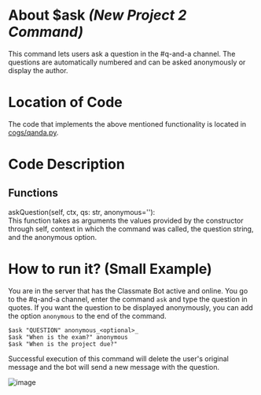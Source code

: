 # About $ask _(New Project 2 Command)_
This command lets users ask a question in the #q-and-a channel. The questions are automatically numbered and can be asked anonymously or display the author.

# Location of Code
The code that implements the above mentioned functionality is located in [cogs/qanda.py](https://github.com/lyonva/ClassMateBot/blob/main/cogs/qanda.py).

# Code Description
## Functions
askQuestion(self, ctx, qs: str, anonymous=''): <br>
This function takes as arguments the values provided by the constructor through self, context in which the command was called, the question string, and the anonymous option.

# How to run it? (Small Example)
You are in the server that has the Classmate Bot active and online. You go to
 the #q-and-a channel, enter the command `ask` and type the question in quotes. If you want the
  question to be displayed anonymously, you can add the option `anonymous` to the end of the
   command.
```
$ask "QUESTION" anonymous_<optional>_
$ask "When is the exam?" anonymous
$ask "When is the project due?"
```
Successful execution of this command will delete the user's original message and the bot will
 send a new message with the question.

![image](https://user-images.githubusercontent.com/32313919/140245147-80aca7ff-525a-4cfb-89d0-df5d10afd691.png) 